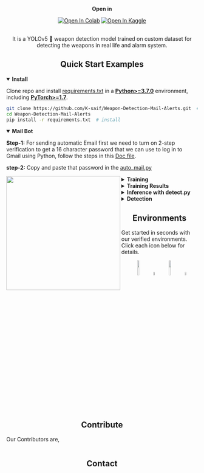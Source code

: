 
<div align="center">


  **Open in**
  <br>
  <div>
    <a href="https://colab.research.google.com/drive/1u9rAhzFOoPc7SD-XDmrhU7Rv0U3lkg7B?usp=share_link"><img src="https://colab.research.google.com/assets/colab-badge.svg" alt="Open In Colab"></a>
    <a href="https://www.kaggle.com/saifkhan04/weapon-detection-mail-alerts"><img src="https://kaggle.com/static/images/open-in-kaggle.svg" alt="Open In Kaggle"></a>
    
  </div>

  <br>
  <p>
   It is a YOLOv5 🚀 weapon detection model trained on custom dataset for detecting the weapons in real life and alarm system.
  </p>

</div>




## <div align="center">Quick Start Examples</div>

<details open>
<summary><strong>Install</strong></summary>

Clone repo and install [requirements.txt](https://github.com/ultralytics/yolov5/blob/master/requirements.txt) in a
[**Python>=3.7.0**](https://www.python.org/) environment, including
[**PyTorch>=1.7**](https://pytorch.org/get-started/locally/).

```bash
git clone https://github.com/K-saif/Weapon-Detection-Mail-Alerts.git  # clone
cd Weapon-Detection-Mail-Alerts
pip install -r requirements.txt  # install
```
</details>

<details open>
<summary><strong>Mail Bot</strong></summary>


**Step-1:**
For sending automatic Email first we need to turn on 2-step verification to get a 16 character password that we can use to log in to Gmail using Python, follow the steps in this [Doc file](https://support.google.com/accounts/answer/185833?hl=en).

**step-2:**
Copy and paste that password in the [auto_mail.py](https://github.com/K-saif/Weapon-Detection-Mail-Alerts/blob/bcd0e3f60c66db6210600df0eef02bed06b659f4/auto_mail.py)

<kbd>
<img align="left" width="300" height="300" src="https://user-images.githubusercontent.com/110802306/216804975-514c8388-5537-49bd-b4af-706d57198b3f.png">
</kbd>

</details>


<details>
<summary><strong>Training</strong></summary>
For training, use below command 

```bash
python train.py --img 640 --batch 16 --epochs 30 --data custom_data.yaml --weights '' --cache
```
Note: provide file name and path properly


<kbd>
<img align="left" width="300" height="300" src="https://user-images.githubusercontent.com/110802306/216806567-8c9ff57e-b891-44e8-b527-585b1f019c9e.png">
</kbd>



</details>

<details>
<summary><strong>Training Results</strong></summary>

**Graphs:**

<kbd>
<img width="800" src="https://user-images.githubusercontent.com/110802306/216755099-15837611-b1bc-47af-9a2b-da78716a3fba.png">
</kbd>

**Output:**

<kbd>
<img width="600" src="https://user-images.githubusercontent.com/110802306/216756077-d4a55c94-d15d-4b80-a179-72f89c34ab15.jpg">
</kbd>
</details>


<details>
<summary><strong>Inference with detect.py</strong></summary>

`detect.py` runs inference on a variety of sources and saving results to `runs/detect`.

```bash
python detect.py --source 0  # webcam
                          img.jpg  # image
                          vid.mp4  # video
                          path/  # directory
                          'path/*.jpg'  # glob
                          'https://youtu.be/'  # YouTube
                          'rtsp://abc.com/weapon.mp4'  # RTSP, RTMP, HTTP stream
```
</details>

<details>
<summary><strong>Detection</strong></summary>
For detection, use below command

```bash
python detect.py --weights best.pt --img 640 --conf 0.5 --source image.jpg
```
Note: provide file name and path properly
</details>



## <div align="center">Environments</div>

Get started in seconds with our verified environments. Click each icon below for details.

<div align="center">
  <a href="https://colab.research.google.com/drive/1u9rAhzFOoPc7SD-XDmrhU7Rv0U3lkg7B?usp=share_link">
    <img src="https://github.com/ultralytics/yolov5/releases/download/v1.0/logo-colab-small.png" width="10%" /></a>
  <img src="https://github.com/ultralytics/assets/raw/master/social/logo-transparent.png" width="5%" alt="" />
  <a href="https://www.kaggle.com/saifkhan04/weapon-detection-mail-alerts">
    <img src="https://github.com/ultralytics/yolov5/releases/download/v1.0/logo-kaggle-small.png" width="10%" /></a>
  <img src="https://github.com/ultralytics/assets/raw/master/social/logo-transparent.png" width="5%" alt="" />
</div>


## <div align="center">Contribute</div>

Our Contributors are,

<!-- SVG image from https://opencollective.com/ultralytics/contributors.svg?width=990 -->
<a href="https://github.com/ultralytics/yolov5/graphs/contributors"><img src="" /></a>



## <div align="center">Contact</div>
